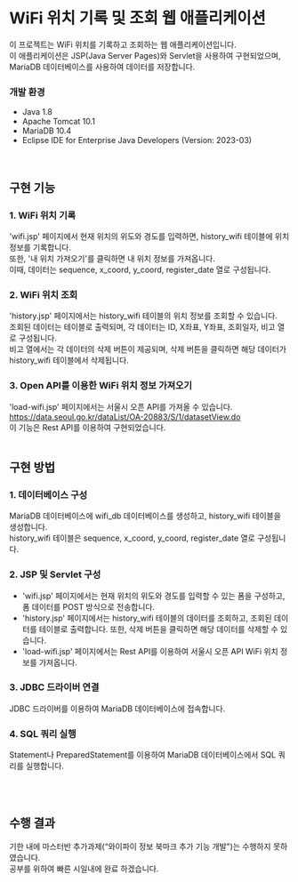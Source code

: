 # WiFi 위치 기록 및 조회 웹 애플리케이션
이 프로젝트는 WiFi 위치를 기록하고 조회하는 웹 애플리케이션입니다.   
이 애플리케이션은 JSP(Java Server Pages)와 Servlet을 사용하여 구현되었으며, MariaDB 데이터베이스를 사용하여 데이터를 저장합니다.  


### 개발 환경
* Java 1.8
* Apache Tomcat 10.1
* MariaDB 10.4
* Eclipse IDE for Enterprise Java Developers (Version: 2023-03)  
<br/>

## 구현 기능
### 1. WiFi 위치 기록
'wifi.jsp' 페이지에서 현재 위치의 위도와 경도를 입력하면, history_wifi 테이블에 위치 정보를 기록합니다.  
또한, '내 위치 가져오기'를 클릭하면 내 위치 정보를 가져옵니다.   
이때, 데이터는 sequence, x_coord, y_coord, register_date 열로 구성됩니다.

### 2. WiFi 위치 조회
'history.jsp' 페이지에서는 history_wifi 테이블의 위치 정보를 조회할 수 있습니다.  
조회된 데이터는 테이블로 출력되며, 각 데이터는 ID, X좌표, Y좌표, 조회일자, 비고 열로 구성됩니다.  
비고 열에서는 각 데이터의 삭제 버튼이 제공되며, 삭제 버튼을 클릭하면 해당 데이터가 history_wifi 테이블에서 삭제됩니다.

### 3. Open API를 이용한 WiFi 위치 정보 가져오기
'load-wifi.jsp' 페이지에서는 서울시 오픈 API를 가져올 수 있습니다.  
https://data.seoul.go.kr/dataList/OA-20883/S/1/datasetView.do  
이 기능은 Rest API를 이용하여 구현되었습니다.
<br/><br/>
## 구현 방법
### 1. 데이터베이스 구성
MariaDB 데이터베이스에 wifi_db 데이터베이스를 생성하고, history_wifi 테이블을 생성합니다.  
history_wifi 테이블은 sequence, x_coord, y_coord, register_date 열로 구성됩니다. 

### 2. JSP 및 Servlet 구성
* 'wifi.jsp' 페이지에서는 현재 위치의 위도와 경도를 입력할 수 있는 폼을 구성하고, 폼 데이터를 POST 방식으로 전송합니다.
* 'history.jsp' 페이지에서는 history_wifi 테이블의 데이터를 조회하고, 조회된 데이터를 테이블로 출력합니다. 또한, 삭제 버튼을 클릭하면 해당 데이터를 삭제할 수 있습니다.
* 'load-wifi.jsp' 페이지에서는 Rest API를 이용하여 서울시 오픈 API WiFi 위치 정보를 가져옵니다.

### 3. JDBC 드라이버 연결
JDBC 드라이버를 이용하여 MariaDB 데이터베이스에 접속합니다.

### 4. SQL 쿼리 실행
Statement나 PreparedStatement를 이용하여 MariaDB 데이터베이스에서 SQL 쿼리를 실행합니다.

<br/><br/>
## 수행 결과
기한 내에 마스터반 추가과제(“와이파이 정보 북마크 추가 기능 개발")는 수행하지 못하였습니다.  
공부를 위하여 빠른 시일내에 완료 하겠습니다.
